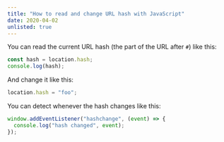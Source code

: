 ```yaml
---
title: "How to read and change URL hash with JavaScript"
date: 2020-04-02
unlisted: true
---
```


You can read the current URL hash (the part of the URL after `#`) like this:

```javascript
const hash = location.hash;
console.log(hash);
```

And change it like this:

```javascript
location.hash = "foo";
```

You can detect whenever the hash changes like this:

```javascript
window.addEventListener("hashchange", (event) => {
  console.log("hash changed", event);
});
```
